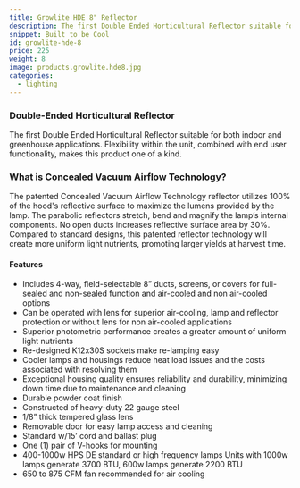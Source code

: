 ```yaml
---
title: Growlite HDE 8" Reflector
description: The first Double Ended Horticultural Reflector suitable for both indoor and greenhouse applications.
snippet: Built to be Cool
id: growlite-hde-8
price: 225
weight: 8
image: products.growlite.hde8.jpg
categories:
  - lighting
---
```


### Double-Ended Horticultural Reflector
The first Double Ended Horticultural Reflector suitable for both indoor and greenhouse applications. Flexibility within the unit, combined with end user functionality, makes this product one of a kind.

### What is Concealed Vacuum Airflow Technology?
The patented Concealed Vacuum Airflow Technology reflector utilizes 100% of the hood's reflective surface to maximize the lumens provided by the lamp. The parabolic reflectors stretch, bend and magnify the lamp’s internal components. No open ducts increases reflective surface area by 30%. Compared to standard designs, this patented reflector technology will create more uniform light nutrients, promoting larger yields at harvest time.

#### Features

* Includes 4-way, field-selectable 8” ducts, screens, or covers for full-sealed and non-sealed function and air-cooled and non air-cooled options
* Can be operated with lens for superior air-cooling, lamp and reflector protection or without lens for non air-cooled applications
* Superior photometric performance creates a greater amount of uniform light nutrients
* Re-designed K12x30S sockets make re-lamping easy
* Cooler lamps and housings reduce heat load issues and the costs associated with resolving them
* Exceptional housing quality ensures reliability and durability, minimizing down time due to maintenance and cleaning
* Durable powder coat finish
* Constructed of heavy-duty 22 gauge steel
* 1/8” thick tempered glass lens
* Removable door for easy lamp access and cleaning
* Standard w/15’ cord and ballast plug
* One (1) pair of V-hooks for mounting
* 400-1000w HPS DE standard or high frequency lamps
 Units with 1000w lamps generate 3700 BTU, 600w lamps generate 2200 BTU
* 650 to 875 CFM fan recommended for air cooling

